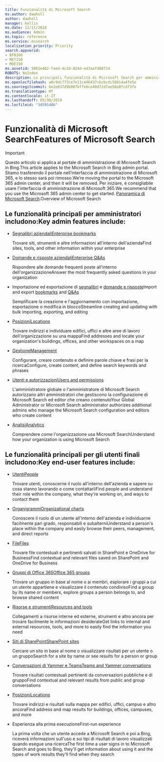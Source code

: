 ```yaml
---
title: Funzionalità di Microsoft Search
ms.author: dawholl
author: dawholl
manager: kellis
ms.date: 12/11/2018
ms.audience: Admin
ms.topic: reference
ms.service: mssearch
localization_priority: Priority
search.appverid:
- BFB160
- MET150
- MOE150
ms.assetid: 5861e462-faed-4c3d-824d-ed3aafd80714
ROBOTS: NoIndex
description: Le principali funzionalità di Microsoft Search per amministratori e utenti finali includono segnalibri, domande e risposte, gestione e informazioni dettagliate sui dati
ms.openlocfilehash: a0c9dc773ce7e11c446437cbcbcdc56014a4fe5e
ms.sourcegitcommit: be2e837d9b087bffe6ce40d72d7ae58a8fcdf3fe
ms.translationtype: HT
ms.contentlocale: it-IT
ms.lasthandoff: 05/30/2019
ms.locfileid: "34591486"
---
```

# <a name="features-of-microsoft-search"></a><span data-ttu-id="b6bb3-103">Funzionalità di Microsoft Search</span><span class="sxs-lookup"><span data-stu-id="b6bb3-103">Features of Microsoft Search</span></span>

> [!IMPORTANT]
> <span data-ttu-id="b6bb3-104">Questo articolo si applica al portale di amministrazione di Microsoft Search in Bing.</span><span class="sxs-lookup"><span data-stu-id="b6bb3-104">This article applies to the Microsoft Search in Bing admin portal.</span></span> <span data-ttu-id="b6bb3-105">Stiamo trasferendo il portale nell’interfaccia di amministrazione di Microsoft 365, e lo stesso sarà poi rimosso.</span><span class="sxs-lookup"><span data-stu-id="b6bb3-105">We’re moving the portal to the Microsoft 365 admin center, and then it will be removed.</span></span> <span data-ttu-id="b6bb3-106">Per iniziare, è consigliabile usare l'interfaccia di amministrazione di Microsoft 365.</span><span class="sxs-lookup"><span data-stu-id="b6bb3-106">We recommend that you use the Microsoft 365 admin center to get started.</span></span> <span data-ttu-id="b6bb3-107">[Panoramica di Microsoft Search](overview-microsoft-search.md).</span><span class="sxs-lookup"><span data-stu-id="b6bb3-107">Overview of Microsoft Search</span></span>

## <a name="key-admin-features-include"></a><span data-ttu-id="b6bb3-108">Le funzionalità principali per amministratori includono:</span><span class="sxs-lookup"><span data-stu-id="b6bb3-108">Key admin features include:</span></span>

- [<span data-ttu-id="b6bb3-109">Segnalibri aziendali</span><span class="sxs-lookup"><span data-stu-id="b6bb3-109">Enterprise bookmarks</span></span>](create-and-manage-bookmarks.md)
    
    <span data-ttu-id="b6bb3-110">Trovare siti, strumenti e altre informazioni all'interno dell'azienda</span><span class="sxs-lookup"><span data-stu-id="b6bb3-110">Find sites, tools, and other information within your enterprise</span></span>
    
- [<span data-ttu-id="b6bb3-111">Domande e risposte aziendali</span><span class="sxs-lookup"><span data-stu-id="b6bb3-111">Enterprise Q&As</span></span>](create-and-manage-qas.md)
    
    <span data-ttu-id="b6bb3-112">Rispondere alle domande frequenti poste all'interno dell'organizzazione</span><span class="sxs-lookup"><span data-stu-id="b6bb3-112">Answer the most frequently asked questions in your organization</span></span>
    
- <span data-ttu-id="b6bb3-113">Importazione ed esportazione di [segnalibri](bulk-create-bookmarks.md) e [domande e risposte](bulk-create-qas.md)</span><span class="sxs-lookup"><span data-stu-id="b6bb3-113">Import and export [bookmarks](bulk-create-bookmarks.md) and [Q&As](bulk-create-qas.md)</span></span>
    
    <span data-ttu-id="b6bb3-114">Semplificare la creazione e l'aggiornamento con importazione, esportazione o modifica in blocco</span><span class="sxs-lookup"><span data-stu-id="b6bb3-114">Streamline creating and updating with bulk importing, exporting, and editing</span></span>

- [<span data-ttu-id="b6bb3-115">Posizioni</span><span class="sxs-lookup"><span data-stu-id="b6bb3-115">Locations</span></span>](locations.md)
    
    <span data-ttu-id="b6bb3-116">Trovare indirizzi e individuare edifici, uffici e altre aree di lavoro dell'organizzazione su una mappa</span><span class="sxs-lookup"><span data-stu-id="b6bb3-116">Find addresses and locate your organization's buildings, offices, and other workspaces on a map</span></span>
    
- [<span data-ttu-id="b6bb3-117">Gestione</span><span class="sxs-lookup"><span data-stu-id="b6bb3-117">Management</span></span>](set-up-microsoft-search.md)
    
    <span data-ttu-id="b6bb3-118">Configurare, creare contenuto e definire parole chiave e frasi per la ricerca</span><span class="sxs-lookup"><span data-stu-id="b6bb3-118">Configure, create content, and define search keywords and phrases</span></span>
    
- [<span data-ttu-id="b6bb3-119">Utenti e autorizzazioni</span><span class="sxs-lookup"><span data-stu-id="b6bb3-119">Users and permissions</span></span>](add-users.md)
    
    <span data-ttu-id="b6bb3-120">L'amministratore globale o l'amministratore di Microsoft Search autorizzano altri amministratori che gestiscono la configurazione di Microsoft Search ed editor che creano contenuto</span><span class="sxs-lookup"><span data-stu-id="b6bb3-120">Your Global Administrator or Microsoft Search administrator authorizes additional admins who manage the Microsoft Search configuration and editors who create content</span></span>
    
- [<span data-ttu-id="b6bb3-121">Analisi</span><span class="sxs-lookup"><span data-stu-id="b6bb3-121">Analytics </span></span>](get-insights.md) 
    
    <span data-ttu-id="b6bb3-122">Comprendere come l'organizzazione usa Microsoft Search</span><span class="sxs-lookup"><span data-stu-id="b6bb3-122">Understand how your organization is using Microsoft Search</span></span> 
    
## <a name="key-end-user-features-include"></a><span data-ttu-id="b6bb3-123">Le funzionalità principali per gli utenti finali includono:</span><span class="sxs-lookup"><span data-stu-id="b6bb3-123">Key end-user features include:</span></span>

- [<span data-ttu-id="b6bb3-124">Utenti</span><span class="sxs-lookup"><span data-stu-id="b6bb3-124">People</span></span>](use/find-people-and-groups.md)
    
    <span data-ttu-id="b6bb3-125">Trovare utenti, conoscerne il ruolo all'interno dell'azienda e sapere su cosa stanno lavorando e come contattarli</span><span class="sxs-lookup"><span data-stu-id="b6bb3-125">Find people and understand their role within the company, what they're working on, and ways to contact them</span></span>
    
- [<span data-ttu-id="b6bb3-126">Organigrammi</span><span class="sxs-lookup"><span data-stu-id="b6bb3-126">Organizational charts</span></span>](use/find-people-and-groups.md)
    
    <span data-ttu-id="b6bb3-127">Conoscere il ruolo di un utente all'interno dell'azienda e individuarne facilmente pari grado, responsabili e subalterni</span><span class="sxs-lookup"><span data-stu-id="b6bb3-127">Understand a person's place within the company and easily browse their peers, management, and direct reports</span></span>
    
- [<span data-ttu-id="b6bb3-128">File</span><span class="sxs-lookup"><span data-stu-id="b6bb3-128">Files</span></span>](use/find-files.md)
    
    <span data-ttu-id="b6bb3-129">Trovare file contestuali e pertinenti salvati in SharePoint e OneDrive for Business</span><span class="sxs-lookup"><span data-stu-id="b6bb3-129">Find contextual and relevant files saved on SharePoint and OneDrive for Business</span></span>
    
- [<span data-ttu-id="b6bb3-130">Gruppi di Office 365</span><span class="sxs-lookup"><span data-stu-id="b6bb3-130">Office 365 groups</span></span>](use/find-people-and-groups.md)
    
    <span data-ttu-id="b6bb3-131">Trovare un gruppo in base al nome o ai membri, esplorare i gruppi a cui un utente appartiene e visualizzare il contenuto condiviso</span><span class="sxs-lookup"><span data-stu-id="b6bb3-131">Find a group by its name or members, explore groups a person belongs to, and browse shared content</span></span>
    
- [<span data-ttu-id="b6bb3-132">Risorse e strumenti</span><span class="sxs-lookup"><span data-stu-id="b6bb3-132">Resources and tools</span></span>](use/find-resources-tools-and-more.md)
    
    <span data-ttu-id="b6bb3-133">Collegamenti a risorse interne ed esterne, strumenti e altro ancora per trovare facilmente le informazioni desiderate</span><span class="sxs-lookup"><span data-stu-id="b6bb3-133">Get links to internal and external resources, tools, and more to easily find the information you need</span></span>
    
- [<span data-ttu-id="b6bb3-134">Siti di SharePoint</span><span class="sxs-lookup"><span data-stu-id="b6bb3-134">SharePoint sites</span></span>](use/find-sharepoint-sites.md)
    
    <span data-ttu-id="b6bb3-135">Cercare un sito in base al nome o visualizzare risultati per un utente o un gruppo</span><span class="sxs-lookup"><span data-stu-id="b6bb3-135">Search for a site by name or see results for a person or group</span></span>
    
- [<span data-ttu-id="b6bb3-136">Conversazioni di Yammer e Teams</span><span class="sxs-lookup"><span data-stu-id="b6bb3-136">Teams and Yammer conversations</span></span>](use/find-conversations.md)
    
    <span data-ttu-id="b6bb3-137">Trovare risultati contestuali pertinenti da conversazioni pubbliche e di gruppo</span><span class="sxs-lookup"><span data-stu-id="b6bb3-137">Find contextual and relevant results from public and group conversations</span></span>

- [<span data-ttu-id="b6bb3-138">Posizioni</span><span class="sxs-lookup"><span data-stu-id="b6bb3-138">Locations</span></span>](use/find-locations.md)
    
    <span data-ttu-id="b6bb3-139">Trovare indirizzi e risultati sulla mappa per edifici, uffici, campus e altro ancora</span><span class="sxs-lookup"><span data-stu-id="b6bb3-139">Find address and map results for buildings, offices, campuses, and more</span></span>
    
- <span data-ttu-id="b6bb3-140">Esperienza alla prima esecuzione</span><span class="sxs-lookup"><span data-stu-id="b6bb3-140">First-run experience</span></span>
    
    <span data-ttu-id="b6bb3-141">La prima volta che un utente accede a Microsoft Search e poi a Bing, riceverà informazioni sull'uso e sui tipi di risultati di lavoro visualizzati quando esegue una ricerca</span><span class="sxs-lookup"><span data-stu-id="b6bb3-141">The first time a user signs in to Microsoft Search and goes to Bing, they'll get information about using it and the types of work results they'll find when they search</span></span>